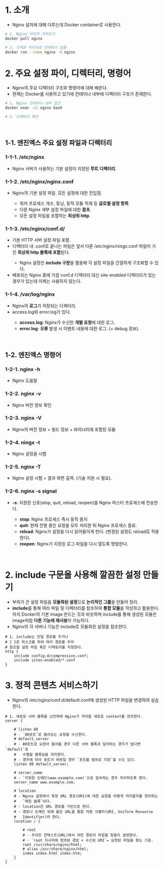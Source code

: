 <h1>1. 소개</h1>
<ul>
  <li>
    Nginx 설치에 대해 다루는데 Docker container로 사용한다.
  </li>
</ul>

```bash
# 1. Nginx 이미지 가져오기
docker pull nginx

# 2. 가져온 이미지로 컨테이너 실행
docker run --name nginx -d nginx
```

<h1>2. 주요 설정 파이, 디렉터리, 명령어</h1>
<ul>
  <li>
    Nginx의 주요 디렉터리 구조와 명령어에 대해 배운다.
  </li>
  <li>
    현재는 Docker를 사용하고 있기에 컨테이너 내부에 디렉터리 구조가 존재한다.
  </li>
</ul>

```bash
# 1. Nginx 컨테이너 내부 접근
docker exec -it nginx bash

# 2. 디렉터리 확인
```

<br>

<h2>1-1. 엔진엑스 주요 설정 파일과 디렉터리</h2>
<h3>1-1-1. /etc/nginx</h3>
<ul>
  <li>
    Nginx 서버가 사용하는 기본 설정이 지정된 <strong>루트 디렉터리</strong>.
  </li>
</ul>

<h3>1-1-2. /etc/nginx/nginx.conf</h3>
<ul>
  <li>
    Nginx의 기본 설정 파일. 모든 설정에 대한 진입점. 
  </li>
    <ul>
      <li>
        워커 프로세스 개수, 튜닝, 동적 모듈 적재 등 <strong>글로벌 설정 항목</strong>.
      </li>
      <li>
        다른 Nginx 세부 설정 파일에 대한 <strong>참조</strong>.
      </li>
      <li>
        모든 설정 파일을 포함하는 <strong>최상위 http</strong>.
      </li>
    </ul>
</ul>

<h3>1-1-3. /etc/nginx/conf.d/</h3>
<ul>
  <li>
    기본 HTTP 서버 설정 파일 포함.
  </li>
  <li>
    디렉터리 내 .conf로 끝나는 파일은 앞서 다룬 /etc/nginx/ningx.conf 파일이 가진 <strong>최상위 http 블록에 포함</strong>된다.
  </li>
    <ul>
      <li>
        Nginx 설정은 <strong>include 구문</strong>을 활용해 각 설정 파일을 간결하게 구조화할 수 있다.
      </li>
    </ul>
  <li>
    배포되는 Nginx 중에 가끔 conf.d 디렉터리 대신 site-enabled 디렉터리가 있는 경우가 있는데 이제는 사용하지 않는다.
  </li>
</ul>

<h3>1-1-4. /var/log/nginx</h3>
<ul>
  <li>
    Nginx의 <strong>로그</strong>가 저장되는 디렉터리.
  </li>
  <li>
    access.log와 error.log가 있다.
  </li>
    <ul>
      <li>
        <strong>access.log</strong>: Nginx가 수신한 <strong>개별 요청</strong>에 대한 로그.
      </li>
      <li>
        <strong>error.log</strong>: <strong>오류</strong> 발생 시 이벤트 내용에 대한 로그. (+ debug 정보).
      </li>
    </ul>
</ul>

<br>

<h2>1-2. 엔진엑스 명령어</h2>
<h3>1-2-1. nginx -h</h3>
<ul>
  <li>
    Nginx 도움말
  </li>
</ul>

<h3>1-2-2. nginx -v</h3>
<ul>
  <li>
    Nginx 버전 정보 확인
  </li>
</ul>

<h3>1-2-3. nginx -V</h3>
<ul>
  <li>
    Nginx의 버전 정보 + 빌드 정보 + 바이너리에 포함된 모듈
  </li>
</ul>

<h3>1-2-4. ningx -t</h3>
<ul>
  <li>
    Nginx 설정을 시험
  </li>
</ul>

<h3>1-2-5. nginx -T</h3>
<ul>
  <li>
    Nginx 설정 시험 + 결과 화면 출력. (기술 지원 시 필요).
  </li>
</ul>

<h3>1-2-6. nginx -s signal</h3>
<ul>
  <li>
    <strong>-s</strong>: 지정된 신호(stop, quit, reload, reopen)를 Nginx 마스터 프로세스에 전송한다.
  </li>
    <ul>
      <li>
        <strong>stop</strong>: Nginx 프로세스 즉시 동작 중지
      </li>
      <li>
        <strong>quit</strong>: 현재 진행 중인 요청을 모두 처리한 뒤 Nginx 프로세스 종료.
      </li>
      <li>
        <strong>reload</strong>: Nginx가 설정을 다시 읽어들이게 한다. (변경된 설정도 reload로 적용한다).
      </li>
      <li>
        <strong>reopen</strong>: Nginx가 지정된 로그 파일을 다시 열도록 명령한다.
      </li>
    </ul>
</ul>

<br>

<h1>2. include 구문을 사용해 깔끔한 설정 만들기</h1>
<ul>
  <li>
    부피가 큰 설정 파일을 <strong>모듈화된 설정</strong>으로 <strong>논리적인 그룹</strong>을 만들어 정리.
  </li>
  <li>
    <strong>include</strong>를 통해 여러 파일 및 디렉터리를 참조하여 <strong>통합 모듈</strong>을 작성하고 활용한다. 마치 Docker의 기본 image 만드는 것과 비슷하며 include를 통해 생성된 모듈은 image처럼 <strong>다른 기능에 재사용</strong>이 가능하다.
  </li>
  <li>
    Nginx의 각 서버나 기능은 include로 모듈화된 설정을 참조한다.
  </li>
</ul>

```nginx
# 1. include는 단일 경로를 주거나
# { }로 마스크를 하여 여러 경로를 주어
# 참조할 설정 파일 혹은 디렉토리를 지정한다.
http {
    include config.d/compression.conf;
    include sites-enabled/*.conf
}
```

<h1>3. 정적 콘텐츠 서비스하기</h1>
<ul>
  <li>
    Nginx의 /etc/nginx/conf.d/default.conf에 생성된 HTTP 파일을 변경하여 실습한다.
  </li>
</ul>

```nginx
# 1. 새로운 서버 블록을 선언하여 Nginx가 처리할 새로운 context를 정의한다.
server {

    # listen 80
    # - `80포트`로 들어오는 요청을 수신한다.
    # default_server
    # - 80포트로 요청이 들어올 경우 다른 서버 블록과 일치하는 경우가 없다면 `default`로 
    #   수행할 블록임을 의미한다.
    # - 경우에 따라 포트가 여럿일 경우 `포트를 범위로 지정`할 수도 있다.
    listen 80 default_server;

    # server_name
    # - `지정한 도메인(www.example.com)`으로 접속하는 경우 처리하도록 한다.
    server_name www.example.com;

    # location
    # - Nginx 설정에서 특정 URL 경로(URI)에 대한 요청을 어떻게 처리할지를 정의하는 
    #   `매칭 블록`이다.
    # - location은 URL 경로를 기반으로 한다.
    # - 경로나 도메인 뒤에 붙은 URL을 통합 자원 식별자(URI, Uniform Resource 
    #   Identifier)라 한다.
    location / {

        # root
        # - 주어진 컨텍스트(URL)에서 어떤 경로의 파일을 찾을지 설정한다.
        # - `root 지시자에 정의된 경로 + 수신된 URI`= 요청된 파일을 찾는 기준.
        root /usr/share/nginx/html;
        # alias /usr/share/nginx/html;
        index index.html index.htm;
    }
}
```